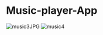 # Music-player-App

![music3JPG](https://user-images.githubusercontent.com/66793851/87220682-adaab780-c383-11ea-8af8-487dbb3778a1.JPG)
![music4](https://user-images.githubusercontent.com/66793851/87220683-b00d1180-c383-11ea-817d-30791d58c6ea.JPG)
